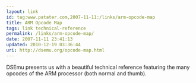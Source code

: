 ```yaml
---
layout: link
id: tag:www.patater.com,2007-11-11:/links/arm-opcode-map
title: ARM Opcode Map
tags: link technical-reference
permalink: /links/arm-opcode-map/
date: 2007-11-11 23:41:13
updated: 2010-12-19 03:36:44
uri: http://dsemu.org/opcode-map.html
---
```

DSEmu presents us with a beautiful technical reference featuring the many
opcodes of the ARM processor (both normal and thumb).
